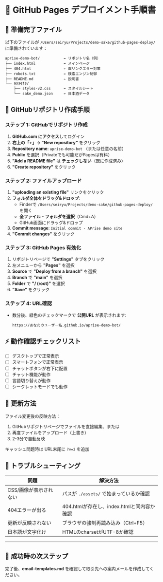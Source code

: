 # 🚀 GitHub Pages デプロイメント手順書

## 📂 準備完了ファイル

以下のファイルが `/Users/seiryu/Projects/demo-sake/github-pages-deploy/` に準備されています：

```
aprise-demo-bot/           ← リポジトリ名（例）
├── index.html             ← メインページ
├── 404.html               ← 直リンクエラー対策
├── robots.txt             ← 検索エンジン制御
├── README.md              ← 説明書
└── assets/
    ├── styles-v2.css      ← スタイルシート  
    └── sake_demo.json     ← 日本酒データ
```

## 🔧 GitHubリポジトリ作成手順

### ステップ 1: GitHubでリポジトリ作成

1. **GitHub.com にアクセス**してログイン
2. **右上の「+」→ "New repository"** をクリック
3. **Repository name**: `aprise-demo-bot` （または任意の名前）
4. **Public** を選択（Privateでも可能だがPagesは有料）
5. **"Add a README file"** は **チェックしない**（既に作成済み）
6. **"Create repository"** をクリック

### ステップ 2: ファイルアップロード

1. **"uploading an existing file"** リンクをクリック
2. **フォルダ全体をドラッグ&ドロップ**:
   - Finderで `/Users/seiryu/Projects/demo-sake/github-pages-deploy/` を開く
   - **全ファイル・フォルダを選択**（Cmd+A）
   - GitHub画面にドラッグ&ドロップ
3. **Commit message**: `Initial commit - APrise demo site`
4. **"Commit changes"** をクリック

### ステップ 3: GitHub Pages 有効化

1. リポジトリページで **"Settings"** タブをクリック
2. 左メニューから **"Pages"** を選択
3. **Source** で **"Deploy from a branch"** を選択
4. **Branch** で **"main"** を選択
5. **Folder** で **"/ (root)"** を選択
6. **"Save"** をクリック

### ステップ 4: URL確認

- 数分後、緑色のチェックマークで **公開URL** が表示されます:
  ```
  https://あなたのユーザー名.github.io/aprise-demo-bot/
  ```

## ⚡ 動作確認チェックリスト

- [ ] デスクトップで正常表示
- [ ] スマートフォンで正常表示  
- [ ] チャットボタンが右下に配置
- [ ] チャット機能が動作
- [ ] 言語切り替えが動作
- [ ] シークレットモードでも動作

## 🔄 更新方法

ファイル変更後の反映方法：
1. GitHubリポジトリページでファイルを直接編集、または
2. 再度ファイルをアップロード（上書き）
3. 2-3分で自動反映

キャッシュ問題時は URL末尾に `?v=2` を追加

## 🚨 トラブルシューティング

| 問題 | 解決方法 |
|------|----------|
| CSS/画像が表示されない | パスが `./assets/` で始まっているか確認 |
| 404エラーが出る | 404.htmlが存在し、index.htmlと同内容か確認 |
| 更新が反映されない | ブラウザの強制再読み込み（Ctrl+F5） |
| 日本語が文字化け | HTMLのcharsetがUTF-8か確認 |

---

## 📧 成功時の次ステップ

完了後、**email-templates.md** を確認して取引先への案内メールを作成してください。